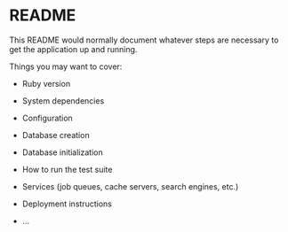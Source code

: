 # README

This README would normally document whatever steps are necessary to get the
application up and running.

Things you may want to cover:

* Ruby version

* System dependencies

* Configuration

* Database creation

* Database initialization

* How to run the test suite

* Services (job queues, cache servers, search engines, etc.)

* Deployment instructions

* ...


<!-- <div class="w-full flex items-center justify-center h-[90vh] flex-col">
  <div class="text-center">
    <h1 class="font-bold text-4xl">Dashboard home</h1>
  <p>Find me in app/views/dashboard/home.html.erb</p>
  </div>
  <% #if current_user.profile == 'student' %>
     <div class="space-x-5 mt-5">
    <span class='bg-blue-600 hover:bg-blue-700 text-lg text-white px-3 py-2 rounded'>
      <%= link_to #'Diplome National',pre_registration_path %>
    </span>
    <span class='bg-purple-600 hover:bg-purple-700 text-lg text-white px-3 py-2 rounded'>
      <%= link_to #'Diplome International', pre_registration_path + "?step=2" %>
    </span>  
  </div>
  <% #end %>
  
</div>
<%= #render 'sared/fiche' %>
 -->